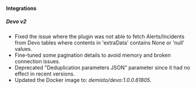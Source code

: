 #### Integrations
##### Devo v2
- Fixed the issue where the plugin was not able to fetch Alerts/Incidents from Devo tables where contents in 'extraData' contains None or 'null' values.
- Fine-tuned some pagination details to avoid memory and broken connection issues.
- Deprecated "Deduplication parameters JSON" parameter since it had no effect in recent versions.
- Updated the Docker image to: *demisto/devo:1.0.0.61805*.
